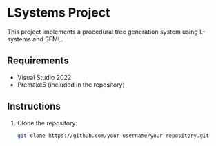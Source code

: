 # LSystems Project

This project implements a procedural tree generation system using L-systems and SFML.

## Requirements

- Visual Studio 2022
- Premake5 (included in the repository)

## Instructions

1. Clone the repository:
   ```bash
   git clone https://github.com/your-username/your-repository.git